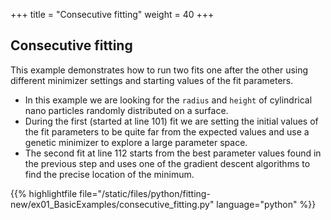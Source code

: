 +++
title = "Consecutive fitting"
weight = 40
+++

## Consecutive fitting

This example demonstrates how to run two fits one after the other using different minimizer settings and starting values of the fit parameters.

* In this example we are looking for the `radius` and `height` of cylindrical nano particles randomly distributed on a surface.
* During the first (started at line 101) fit we are setting the initial values of the fit parameters to be quite far from the expected values and use a genetic minimizer to explore a large parameter space.
* The second fit at line 112 starts from the best parameter values found in the previous step and uses one of the gradient descent algorithms to find the precise location of the minimum.

{{% highlightfile file="/static/files/python/fitting-new/ex01_BasicExamples/consecutive_fitting.py" language="python" %}}
